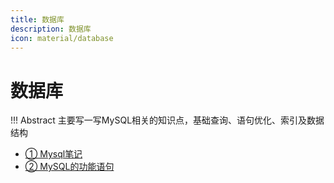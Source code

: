 ```yaml
---
title: 数据库
description: 数据库
icon: material/database
---
```


# 数据库

!!! Abstract
    主要写一写MySQL相关的知识点，基础查询、语句优化、索引及数据结构

- <a class="navigation" href="Mysql笔记/">① Mysql笔记</a>
- <a class="navigation" href="MySQL的功能语句/">② MySQL的功能语句</a>